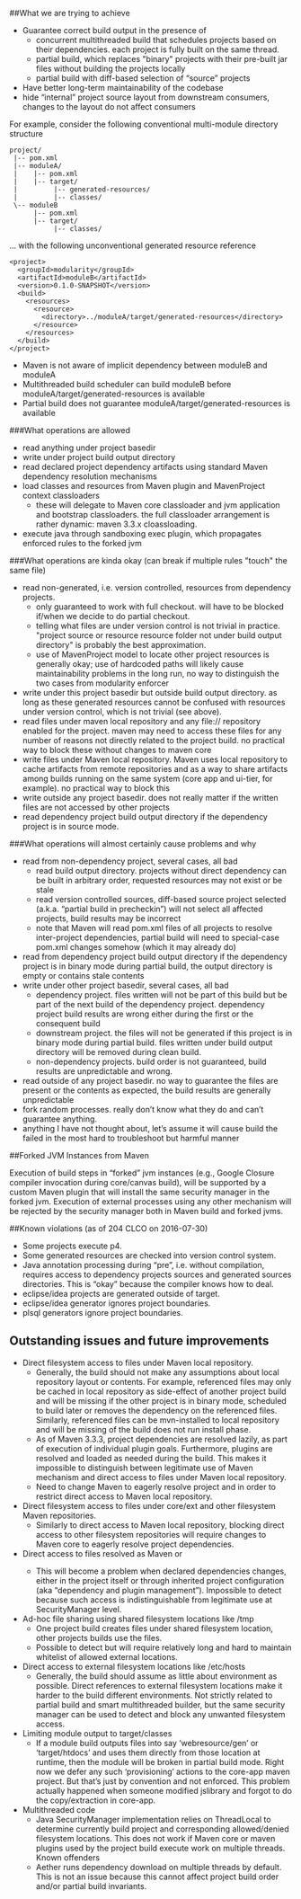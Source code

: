 ##What we are trying to achieve
* Guarantee correct build output in the presence of
  * concurrent multithreaded build that schedules projects based on their dependencies. each project is fully built on the same thread.
  * partial build, which replaces "binary" projects with their pre-built jar files without building the projects locally 
  * partial build with diff-based selection of “source” projects
 * Have better long-term maintainability of the codebase
  * hide “internal” project source layout from downstream consumers, changes to the layout do not affect consumers

For example, consider the following conventional multi-module directory structure

```
project/
 |-- pom.xml
 |-- moduleA/
 |    |-- pom.xml
 |    |-- target/
 |         |-- generated-resources/
 |         |-- classes/
 \-- moduleB
      |-- pom.xml
      |-- target/
           |-- classes/
```
… with the following unconventional generated resource reference
```
<project>
  <groupId>modularity</groupId>
  <artifactId>moduleB</artifactId>
  <version>0.1.0-SNAPSHOT</version>
  <build>
    <resources>
      <resource>
        <directory>../moduleA/target/generated-resources</directory>
      </resource>
    </resources>
  </build>
</project>
```
* Maven is not aware of implicit dependency between moduleB and moduleA
* Multithreaded build scheduler can build moduleB before moduleA/target/generated-resources is available
* Partial build does not guarantee moduleA/target/generated-resources is available



###What operations are allowed
* read anything under project basedir
* write under project build output directory
* read declared project dependency artifacts using standard Maven dependency resolution mechanisms
* load classes and resources from Maven plugin and MavenProject context classloaders
  * these will delegate to Maven core classloader and jvm application and bootstrap classloaders. the full classloader arrangement is rather dynamic: maven 3.3.x cloassloading.
* execute java through sandboxing exec plugin, which propagates enforced rules to the forked jvm

###What operations are kinda okay (can break if multiple rules "touch" the same file)
* read non-generated, i.e. version controlled, resources from dependency projects. 
  * only guaranteed to work with full checkout. will have to be blocked if/when we decide to do partial checkout. 
  * telling what files are under version control is not trivial in practice. "project source or resource resource folder not under build output directory" is probably the best approximation.
  * use of MavenProject model to locate other project resources is generally okay; use of hardcoded paths will likely cause maintainability problems in the long run, no way to distinguish the two cases from modularity enforcer
* write under this project basedir but outside build output directory. as long as these generated resources cannot be confused with resources under version control, which is not trivial (see above).
* read files under maven local repository and any file:// repository enabled for the project. maven may need to access these files for any number of reasons not directly related to the project build. no practical way to block these without changes to maven core
* write files under Maven local repository. Maven uses local repository to cache artifacts from remote repositories and as a way to share artifacts among builds running on the same system (core app and ui-tier, for example). no practical way to block this
* write outside any project basedir. does not really matter if the written files are not accessed by other projects
* read dependency project build output directory if the dependency project is in source mode.

###What operations will almost certainly cause problems and why
* read from non-dependency project, several cases, all bad
  * read build output directory. projects without direct dependency can be built in arbitrary order, requested resources may not exist or be stale
  * read version controlled sources, diff-based source project selected (a.k.a. “partial build in precheckin”) will not select all affected projects, build results may be incorrect
  * note that Maven will read pom.xml files of all projects to resolve inter-project dependencies, partial build will need to special-case pom.xml changes somehow (which it may already do)
* read from dependency project build output directory if the dependency project is in binary mode during partial build, the output directory is empty or contains stale contents
* write under other project basedir, several cases, all bad
  * dependency project. files written will not be part of this build but be part of the next build of the dependency project. dependency project build results are wrong either during the first or the consequent build 
  * downstream project. the files will not be generated if this project is in binary mode during partial build. files written under build output directory will be removed during clean build.
  * non-dependency projects. build order is not guaranteed, build results are unpredictable and wrong.
* read outside of any project basedir. no way to guarantee the files are present or the contents as expected, the build results are generally unpredictable
* fork random processes. really don’t know what they do and can’t guarantee anything.
* anything I have not thought about, let’s assume it will cause build the failed in the most hard to troubleshoot but harmful manner

##Forked JVM Instances from Maven

Execution of build steps in “forked” jvm instances (e.g., Google Closure compiler invocation during core/canvas build), will be supported by a custom Maven plugin that will install the same security manager in the forked jvm. Execution of external processes using any other mechanism will be rejected by the security manager both in Maven build and forked jvms.

##Known violations (as of 204 CLCO on 2016-07-30)
* Some projects execute p4.
* Some generated resources are checked into version control system.
* Java annotation processing during “pre”, i.e. without compilation, requires access to dependency projects sources and generated sources directories. This is “okay” because the compiler knows how to deal. 
* eclipse/idea projects are generated outside of target.
* eclipse/idea generator ignores project boundaries.
* plsql generators ignore project boundaries.


## Outstanding issues and future improvements

* Direct filesystem access to files under Maven local repository. 
  * Generally, the build should not make any assumptions about local repository layout or contents. For example, referenced files may only be cached in local repository as side-effect of another project build and will be missing if the other project is in binary mode, scheduled to build later or removes the dependency on the referenced files. Similarly, referenced files can be mvn-installed to local repository and will be missing of the build does not run install phase.
  * As of Maven 3.3.3, project dependencies are resolved lazily, as part of execution of individual plugin goals. Furthermore, plugins are resolved and loaded as needed during the build. This makes it impossible to distinguish between legitimate use of Maven <dependency> mechanism and direct access to files under Maven local repository.
  * Need to change Maven to eagerly resolve project <dependencies> and <plugins> in order to restrict direct access to Maven local repository.
* Direct filesystem access to files under core/ext and other filesystem Maven repositories.
  * Similarly to direct access to Maven local repository, blocking direct access to other filesystem repositories will require changes to Maven core to eagerly resolve project dependencies.
* Direct access to files resolved as Maven <dependencies> or <plugins>
  * This will become a problem when declared dependencies changes, either in the project itself or through inherited project configuration (aka “dependency and plugin management”). Impossible to detect because such access is indistinguishable from legitimate use at SecurityManager level.
* Ad-hoc file sharing using shared filesystem locations like /tmp
  * One project build creates files under shared filesystem location, other projects builds use the files.
  * Possible to detect but will require relatively long and hard to maintain whitelist of allowed external locations.
* Direct access to external filesystem locations like /etc/hosts
  * Generally, the build should assume as little about environment as possible. Direct references to external filesystem locations make it harder to the build different environments. Not strictly related to partial build and smart multithreaded builder, but the same security manager can be used to detect and block any unwanted filesystem access.
* Limiting module output to target/classes
  * If a module build outputs files into say ‘webresource/gen’ or ‘target/htdocs’ and uses them directly from those location at runtime, then the module will be broken in partial build mode. Right now we defer any such ‘provisioning’ actions to the core-app maven project. But that’s just by convention and not enforced. This problem actually happened when someone modified jslibrary and forgot to do the copy/extraction in core-app.
* Multithreaded code
  * Java SecurityManager implementation relies on ThreadLocal to determine currently build project and corresponding allowed/denied filesystem locations. This does not work if Maven core or maven plugins used by the project build execute work on multiple threads. Known offenders
  * Aether runs dependency download on multiple threads by default. This is not an issue because this cannot affect project build order and/or partial build invariants.
